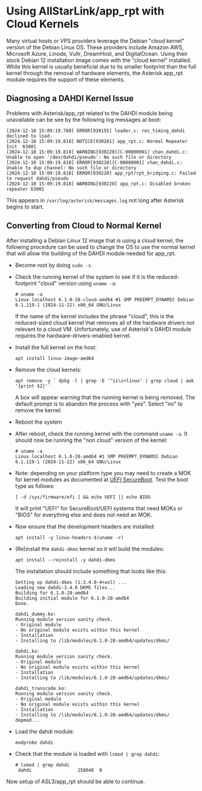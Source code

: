 # Using AllStarLink/app_rpt with Cloud Kernels

Many virtual hosts or VPS providers leverage the Debian "cloud kernel"
version of the Debian Linux OS. These providers include Amazon AWS,
Microsoft Azure, Linode, Vultr, DreamHost, and DigitalOcean. Using their stock
Debian 12 installation image comes with the "cloud kernel" installed.
While this kernel is usually beneficial due to its smaller footprint
than the full kernel through the removal of hardware elements, the
Asterisk app_rpt module requires the support of these elements.

## Diagnosing a DAHDI Kernel Issue
Problems with Asterisk/app_rpt related to the DAHDI module being unavailable
can be see by the following log messages at boot:

```
[2024-12-10 15:09:19.780] ERROR[930155] loader.c: res_timing_dahdi declined to load.
[2024-12-10 15:09:19.818] NOTICE[930201] app_rpt.c: Normal Repeater Init  63001
[2024-12-10 15:09:19.818] WARNING[930220][C-00000001] chan_dahdi.c: Unable to open '/dev/dahdi/pseudo': No such file or directory
[2024-12-10 15:09:19.818] ERROR[930220][C-00000001] chan_dahdi.c: Unable to dup channel: No such file or directory
[2024-12-10 15:09:19.818] ERROR[930220] app_rpt/rpt_bridging.c: Failed to request dahdi/pseudo
[2024-12-10 15:09:19.818] WARNING[930220] app_rpt.c: Disabled broken repeater 63001
```

This appears in `/var/log/asterisk/messages.log` not long after Asterisk 
begins to start.

## Converting from Cloud to Normal Kernel

After installing a Debian Linux 12 image that is using a cloud
kernel, the following procedure can be used to change the OS to use
the normal kernel that will allow the building of the DAHDI module
needed for app_rpt.

* Become root by doing `sudo -s`.

* Check the running kernel of the system to see if it is the 
reduced-footprint "cloud" version using `uname -a`:

    ```
    # uname -a
    Linux localhost 6.1.0-28-cloud-amd64 #1 SMP PREEMPT_DYNAMIC Debian 6.1.119-1 (2024-11-22) x86_64 GNU/Linux
    ```
	
	If the name of the kernel includes the phrase "cloud", this is the
	reduced-sized cloud kernel that removes all of the hardware drivers
	not relevant to a cloud VM. Unfortunately, use of Asterisk's DAHDI
	module requires the hardware-drivers-enabled kernel.

* Install the full kernel on the host:

    ```
	apt install linux-image-amd64
    ```	

* Remove the cloud kernels:

    ```
	apt remove -y ` dpkg -l | grep -E '^ii\s+linux' | grep cloud | awk '{print $2}'`
	```

    A box will appear warning that the running kernel is being removed. The default
    prompt is to abandon the process with "yes". Select "no" to remove the kernel.
  
* Reboot the system

* After reboot, check the running kernel with the command `uname -a`. It should now be running the
"non cloud" version of the kernel:

    ````
	# uname -a
    Linux localhost 6.1.0-28-amd64 #1 SMP PREEMPT_DYNAMIC Debian 6.1.119-1 (2024-11-22) x86_64 GNU/Linux
	````
	
* Note: depending on your platform type you may need to create a MOK for
kernel modules as documented at [UEFI SecureBoot](uefi-secureboot.md).
Test the boot type as follows:

    ````
	[ -d /sys/firmware/efi ] && echo UEFI || echo BIOS
	````
	
	It will print "UEFI" for SecureBoot/UEFI systems that need MOKs or "BIOS" for everything
	else and does not need an MOK.

* Now ensure that the development headers are installed:

    ```
	apt install -y linux-headers-$(uname -r)
	```
	
* (Re)install the `dahdi-dkms` kernel so it will build the modules:

    ```
    apt install --reinstall -y dahdi-dkms	
	```
	
    The installation should include something that looks like this:
	
	```
	Setting up dahdi-dkms (1:3.4.0-4+asl) ...
	Loading new dahdi-3.4.0 DKMS files...
	Building for 6.1.0-28-amd64
	Building initial module for 6.1.0-28-amd64
	Done.
	
	dahdi_dummy.ko:
	Running module version sanity check.
	- Original module
	- No original module exists within this kernel
	- Installation
	- Installing to /lib/modules/6.1.0-28-amd64/updates/dkms/
	
	dahdi.ko:
	Running module version sanity check.
	- Original module
	- No original module exists within this kernel
	- Installation
	- Installing to /lib/modules/6.1.0-28-amd64/updates/dkms/
	
	dahdi_transcode.ko:
	Running module version sanity check.
	- Original module
	- No original module exists within this kernel
	- Installation
	- Installing to /lib/modules/6.1.0-28-amd64/updates/dkms/
	depmod...
	```
	
* Load the dahdi module:

	```
	modprobe dahdi
	```
	
* Check that the module is loaded with `lsmod | grep dahdi`:

    ```
    # lsmod | grep dahdi
	 dahdi                 258048  0
    ```

Now setup of ASL3/app_rpt should be able to continue.